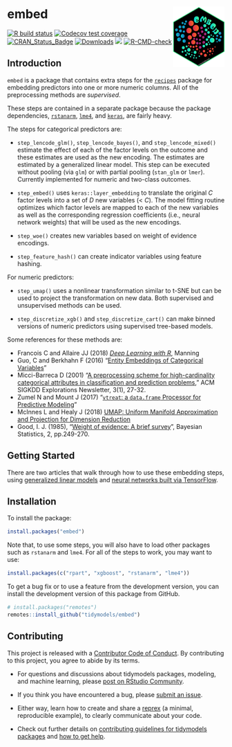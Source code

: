 
# embed <a href='https://embed.tidymodels.org'><img src='man/figures/logo.png' align="right" height="139" /></a>

<!-- badges: start -->

[![R build
status](https://github.com/tidymodels/embed/workflows/R-CMD-check/badge.svg)](https://github.com/tidymodels/embed/actions)
[![Codecov test
coverage](https://codecov.io/gh/tidymodels/embed/branch/master/graph/badge.svg)](https://codecov.io/gh/tidymodels/embed?branch=master)
[![CRAN\_Status\_Badge](https://www.r-pkg.org/badges/version/embed)](https://CRAN.r-project.org/package=embed)
[![Downloads](https://CRANlogs.r-pkg.org/badges/embed)](https://CRAN.r-project.org/package=embed)
![](https://img.shields.io/badge/lifecycle-maturing-blue.svg)
[![R-CMD-check](https://github.com/tidymodels/embed/workflows/R-CMD-check/badge.svg)](https://github.com/tidymodels/embed/actions)
<!-- badges: end -->

## Introduction

`embed` is a package that contains extra steps for the
[`recipes`](https://recipes.tidymodels.org/) package for embedding
predictors into one or more numeric columns. All of the preprocessing
methods are *supervised*.

These steps are contained in a separate package because the package
dependencies, [`rstanarm`](https://CRAN.r-project.org/package=rstanarm),
[`lme4`](https://CRAN.r-project.org/package=lme4), and
[`keras`](https://CRAN.r-project.org/package=keras), are fairly heavy.

The steps for categorical predictors are:

  - `step_lencode_glm()`, `step_lencode_bayes()`, and
    `step_lencode_mixed()` estimate the effect of each of the factor
    levels on the outcome and these estimates are used as the new
    encoding. The estimates are estimated by a generalized linear model.
    This step can be executed without pooling (via `glm`) or with
    partial pooling (`stan_glm` or `lmer`). Currently implemented for
    numeric and two-class outcomes.

  - `step_embed()` uses `keras::layer_embedding` to translate the
    original *C* factor levels into a set of *D* new variables (\< *C*).
    The model fitting routine optimizes which factor levels are mapped
    to each of the new variables as well as the corresponding regression
    coefficients (i.e., neural network weights) that will be used as the
    new encodings.

  - `step_woe()` creates new variables based on weight of evidence
    encodings.

  - `step_feature_hash()` can create indicator variables using feature
    hashing.

For numeric predictors:

  - `step_umap()` uses a nonlinear transformation similar to t-SNE but
    can be used to project the transformation on new data. Both
    supervised and unsupervised methods can be used.

  - `step_discretize_xgb()` and `step_discretize_cart()` can make binned
    versions of numeric predictors using supervised tree-based models.

Some references for these methods are:

  - Francois C and Allaire JJ (2018) [*Deep Learning with
    R*](https://www.manning.com/books/deep-learning-with-r), Manning
  - Guo, C and Berkhahn F (2016) “[Entity Embeddings of Categorical
    Variables](https://arxiv.org/abs/1604.06737)”
  - Micci-Barreca D (2001) “[A preprocessing scheme for high-cardinality
    categorical attributes in classification and prediction
    problems](https://scholar.google.com/scholar?hl=en&as_sdt=0%2C5&q=A+preprocessing+scheme+for+high-cardinality+categorical+attributes+in+classification+and+prediction+problems&btnG=),”
    ACM SIGKDD Explorations Newsletter, 3(1), 27-32.
  - Zumel N and Mount J (2017) “[`vtreat`: a `data.frame` Processor for
    Predictive Modeling](https://arxiv.org/abs/1611.09477)”
  - McInnes L and Healy J (2018) [UMAP: Uniform Manifold Approximation
    and Projection for Dimension
    Reduction](https://arxiv.org/abs/1802.03426)
  - Good, I. J. (1985), “[Weight of evidence: A brief
    survey](https://scholar.google.com/scholar?hl=en&as_sdt=0%2C5&q=Weight+of+evidence%3A+A+brief+survey&btnG=)”,
    Bayesian Statistics, 2, pp.249-270.

## Getting Started

There are two articles that walk through how to use these embedding
steps, using [generalized linear
models](https://embed.tidymodels.org/articles/Applications/GLM.html) and
[neural networks built via
TensorFlow](https://embed.tidymodels.org/articles/Applications/Tensorflow.html).

## Installation

To install the package:

``` r
install.packages("embed")
```

Note that, to use some steps, you will also have to load other packages
such as `rstanarm` and `lme4`. For all of the steps to work, you may
want to use:

``` r
install.packages(c("rpart", "xgboost", "rstanarm", "lme4"))
```

To get a bug fix or to use a feature from the development version, you
can install the development version of this package from GitHub.

``` r
# install.packages("remotes")
remotes::install_github("tidymodels/embed")
```

## Contributing

This project is released with a [Contributor Code of
Conduct](https://contributor-covenant.org/version/2/0/CODE_OF_CONDUCT.html).
By contributing to this project, you agree to abide by its terms.

  - For questions and discussions about tidymodels packages, modeling,
    and machine learning, please [post on RStudio
    Community](https://community.rstudio.com/new-topic?category_id=15&tags=tidymodels,question).

  - If you think you have encountered a bug, please [submit an
    issue](https://github.com/tidymodels/embed/issues).

  - Either way, learn how to create and share a
    [reprex](https://reprex.tidyverse.org/articles/articles/learn-reprex.html)
    (a minimal, reproducible example), to clearly communicate about your
    code.

  - Check out further details on [contributing guidelines for tidymodels
    packages](https://www.tidymodels.org/contribute/) and [how to get
    help](https://www.tidymodels.org/help/).
